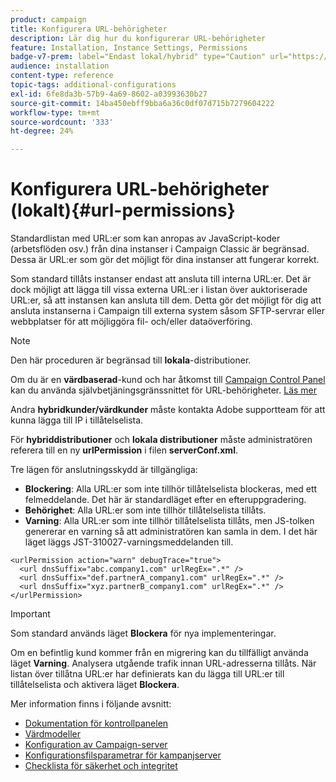 ```yaml
---
product: campaign
title: Konfigurera URL-behörigheter
description: Lär dig hur du konfigurerar URL-behörigheter
feature: Installation, Instance Settings, Permissions
badge-v7-prem: label="Endast lokal/hybrid" type="Caution" url="https://experienceleague.adobe.com/docs/campaign-classic/using/installing-campaign-classic/architecture-and-hosting-models/hosting-models-lp/hosting-models.html?lang=sv" tooltip="Gäller endast lokala och hybrida driftsättningar"
audience: installation
content-type: reference
topic-tags: additional-configurations
exl-id: 6fe8da3b-57b9-4a69-8602-a03993630b27
source-git-commit: 14ba450ebff9bba6a36c0df07d715b7279604222
workflow-type: tm+mt
source-wordcount: '333'
ht-degree: 24%

---
```


# Konfigurera URL-behörigheter (lokalt){#url-permissions}



Standardlistan med URL:er som kan anropas av JavaScript-koder (arbetsflöden osv.) från dina instanser i Campaign Classic är begränsad. Dessa är URL:er som gör det möjligt för dina instanser att fungerar korrekt.

Som standard tillåts instanser endast att ansluta till interna URL:er. Det är dock möjligt att lägga till vissa externa URL:er i listan över auktoriserade URL:er, så att instansen kan ansluta till dem. Detta gör det möjligt för dig att ansluta instanserna i Campaign till externa system såsom SFTP-servrar eller webbplatser för att möjliggöra fil- och/eller dataöverföring.

>[!NOTE]
>
>Den här proceduren är begränsad till **lokala**-distributioner.
>
>Om du är en **värdbaserad**-kund och har åtkomst till [Campaign Control Panel](https://experienceleague.adobe.com/docs/control-panel/using/control-panel-home.html?lang=sv) kan du använda självbetjäningsgränssnittet för URL-behörigheter. [Läs mer](https://experienceleague.adobe.com/docs/control-panel/using/instances-settings/url-permissions.html?lang=sv)
>
>Andra **hybridkunder/värdkunder** måste kontakta Adobe supportteam för att kunna lägga till IP i tillåtelselista.
>

För **hybriddistributioner** och **lokala distributioner** måste administratören referera till en ny **urlPermission** i filen **serverConf.xml**.


Tre lägen för anslutningsskydd är tillgängliga:

* **Blockering**: Alla URL:er som inte tillhör tillåtelselista blockeras, med ett felmeddelande. Det här är standardläget efter en efteruppgradering.
* **Behörighet**: Alla URL:er som inte tillhör tillåtelselista tillåts.
* **Varning**: Alla URL:er som inte tillhör tillåtelselista tillåts, men JS-tolken genererar en varning så att administratören kan samla in dem. I det här läget läggs JST-310027-varningsmeddelanden till.

```
<urlPermission action="warn" debugTrace="true">
  <url dnsSuffix="abc.company1.com" urlRegEx=".*" />
  <url dnsSuffix="def.partnerA_company1.com" urlRegEx=".*" />
  <url dnsSuffix="xyz.partnerB_company1.com" urlRegEx=".*" />
</urlPermission>
```

>[!IMPORTANT]
>
>Som standard används läget **Blockera** för nya implementeringar.
>
>Om en befintlig kund kommer från en migrering kan du tillfälligt använda läget **Varning**. Analysera utgående trafik innan URL-adresserna tillåts. När listan över tillåtna URL:er har definierats kan du lägga till URL:er till tillåtelselista och aktivera läget **Blockera**.

Mer information finns i följande avsnitt:

* [Dokumentation för kontrollpanelen](https://experienceleague.adobe.com/docs/control-panel/using/control-panel-home.html?lang=sv)
* [Värdmodeller](hosting-models.md)
* [Konfiguration av Campaign-server](configuring-campaign-server.md)
* [Konfigurationsfilsparametrar för kampanjserver](the-server-configuration-file.md)
* [Checklista för säkerhet och integritet](get-started-security-privacy.md)
